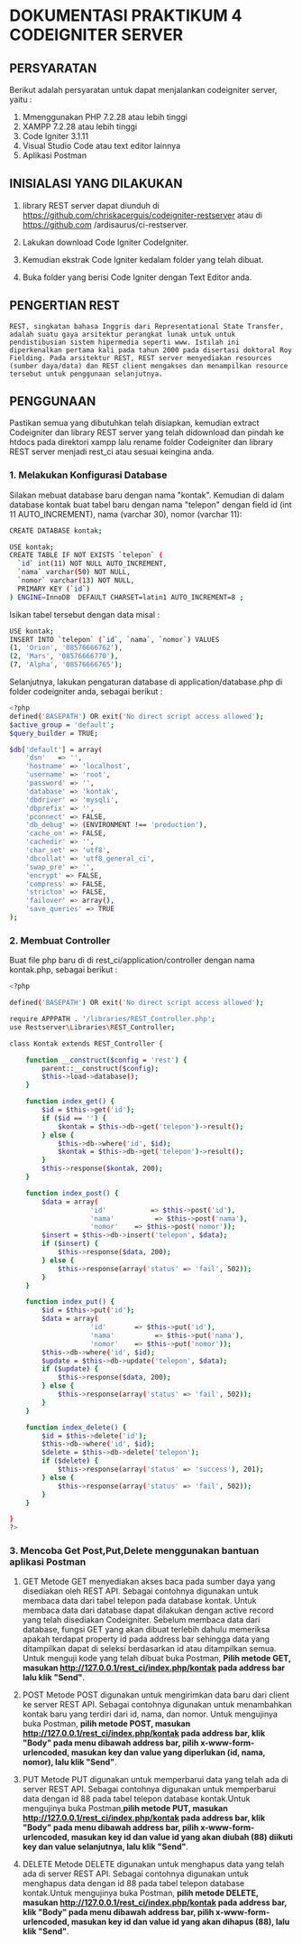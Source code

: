 # DOKUMENTASI PRAKTIKUM 4 CODEIGNITER SERVER

## PERSYARATAN

Berikut adalah persyaratan untuk dapat menjalankan codeigniter server, yaitu :
1. Mmenggunakan PHP 7.2.28 atau lebih tinggi
2. XAMPP 7.2.28 atau lebih tinggi
3. Code Igniter 3.1.11
4. Visual Studio Code atau text editor lainnya
5. Aplikasi Postman

## INISIALASI YANG DILAKUKAN 
1.  library REST server dapat diunduh di https://github.com/chriskacerguis/codeigniter-restserver atau di https://github.com    /ardisaurus/ci-restserver.

2.  Lakukan download Code Igniter CodeIgniter.

3.  Kemudian ekstrak Code Igniter kedalam folder yang telah dibuat.

4.  Buka folder yang berisi Code Igniter dengan Text Editor anda.

## PENGERTIAN REST

    REST, singkatan bahasa Inggris dari Representational State Transfer, adalah suatu gaya arsitektur perangkat lunak untuk untuk pendistibusian sistem hipermedia seperti www. Istilah ini diperkenalkan pertama kali pada tahun 2000 pada disertasi doktoral Roy Fielding. Pada arsitektur REST, REST server menyediakan resources (sumber daya/data) dan REST client mengakses dan menampilkan resource tersebut untuk penggunaan selanjutnya.

## PENGGUNAAN
Pastikan semua yang dibutuhkan telah disiapkan, kemudian extract Codeigniter dan library REST server yang telah didownload dan pindah ke htdocs pada direktori xampp lalu rename folder Codeigniter dan library REST server menjadi rest_ci atau sesuai keingina anda.

### 1. Melakukan Konfigurasi Database

Silakan mebuat database baru dengan nama "kontak". Kemudian di dalam database kontak buat tabel baru dengan nama "telepon" dengan field id (int 11 AUTO_INCREMENT), nama (varchar 30), nomor (varchar 11):

``` bash
CREATE DATABASE kontak;
```
``` bash
USE kontak;
CREATE TABLE IF NOT EXISTS `telepon` (
  `id` int(11) NOT NULL AUTO_INCREMENT,
  `nama` varchar(50) NOT NULL,
  `nomor` varchar(13) NOT NULL,
  PRIMARY KEY (`id`)
) ENGINE=InnoDB  DEFAULT CHARSET=latin1 AUTO_INCREMENT=8 ;
```
Isikan tabel tersebut dengan data misal :

``` bash
USE kontak;
INSERT INTO `telepon` (`id`, `nama`, `nomor`) VALUES
(1, 'Orion', '08576666762'),
(2, 'Mars', '08576666770'),
(7, 'Alpha', '08576666765');
```
Selanjutnya, lakukan pengaturan database di application/database.php di folder codeigniter anda, sebagai berikut :

``` bash
<?php
defined('BASEPATH') OR exit('No direct script access allowed');
$active_group = 'default';
$query_builder = TRUE;

$db['default'] = array(
    'dsn'   => '',
    'hostname' => 'localhost',
    'username' => 'root',
    'password' => '',
    'database' => 'kontak',
    'dbdriver' => 'mysqli',
    'dbprefix' => '',
    'pconnect' => FALSE,
    'db_debug' => (ENVIRONMENT !== 'production'),
    'cache_on' => FALSE,
    'cachedir' => '',
    'char_set' => 'utf8',
    'dbcollat' => 'utf8_general_ci',
    'swap_pre' => '',
    'encrypt' => FALSE,
    'compress' => FALSE,
    'stricton' => FALSE,
    'failover' => array(),
    'save_queries' => TRUE
);
```

### 2. Membuat Controller

Buat file php baru di di rest_ci/application/controller dengan nama kontak.php, sebagai berikut :
```bash
<?php

defined('BASEPATH') OR exit('No direct script access allowed');

require APPPATH . '/libraries/REST_Controller.php';
use Restserver\Libraries\REST_Controller;

class Kontak extends REST_Controller {

    function __construct($config = 'rest') {
        parent::__construct($config);
        $this->load->database();
    }

    function index_get() {
        $id = $this->get('id');
        if ($id == '') {
            $kontak = $this->db->get('telepon')->result();
        } else {
            $this->db->where('id', $id);
            $kontak = $this->db->get('telepon')->result();
        }
        $this->response($kontak, 200);
    }

    function index_post() {
        $data = array(
                    'id'           => $this->post('id'),
                    'nama'          => $this->post('nama'),
                    'nomor'    => $this->post('nomor'));
        $insert = $this->db->insert('telepon', $data);
        if ($insert) {
            $this->response($data, 200);
        } else {
            $this->response(array('status' => 'fail', 502));
        }
    }

    function index_put() {
        $id = $this->put('id');
        $data = array(
                    'id'       => $this->put('id'),
                    'nama'          => $this->put('nama'),
                    'nomor'    => $this->put('nomor'));
        $this->db->where('id', $id);
        $update = $this->db->update('telepon', $data);
        if ($update) {
            $this->response($data, 200);
        } else {
            $this->response(array('status' => 'fail', 502));
        }
    }

    function index_delete() {
        $id = $this->delete('id');
        $this->db->where('id', $id);
        $delete = $this->db->delete('telepon');
        if ($delete) {
            $this->response(array('status' => 'success'), 201);
        } else {
            $this->response(array('status' => 'fail', 502));
        }
    }

}
?>
```
### 3. Mencoba Get Post,Put,Delete menggunakan bantuan aplikasi Postman
 
 1. GET 
    Metode GET menyediakan akses baca pada sumber daya yang disediakan oleh REST API. Sebagai contohnya digunakan untuk membaca data dari tabel telepon pada database kontak. Untuk membaca data dari database dapat dilakukan dengan active record yang telah disediakan Codeigniter. Sebelum membaca data dari database, fungsi GET yang akan dibuat terlebih dahulu memeriksa apakah terdapat property id pada address bar sehingga data yang ditampilkan dapat di seleksi berdasarkan id atau ditampilkan semua.
    Untuk menguji kode yang telah dibuat buka Postman, **Pilih metode GET, masukan http://127.0.0.1/rest_ci/index.php/kontak pada address bar lalu klik "Send"**.
    
 2. POST
    Metode POST digunakan untuk mengirimkan data baru dari client ke server REST API. Sebagai contohnya digunakan untuk menambahkan   kontak baru yang terdiri dari id, nama, dan nomor.
 Untuk mengujinya buka Postman, **pilih metode POST, masukan http://127.0.0.1/rest_ci/index.php/kontak pada address bar, klik "Body" pada menu dibawah address bar, pilih x-www-form-urlencoded, masukan key dan value yang diperlukan (id, nama, nomor), lalu klik "Send"**.

3. PUT
    Metode PUT digunakan untuk memperbarui data yang telah ada di server REST API. Sebagai contohnya digunakan untuk memperbarui data dengan id 88 pada tabel telepon database kontak.Untuk mengujinya buka Postman,**pilih metode PUT, masukan http://127.0.0.1/rest_ci/index.php/kontak pada address bar, klik "Body" pada menu dibawah address bar, pilih x-www-form-urlencoded, masukan key id dan value id yang akan diubah (88) diikuti key dan value selanjutnya, lalu klik "Send"**.
    
4. DELETE
    Metode DELETE digunakan untuk menghapus data yang telah ada di server REST API. Sebagai contohnya digunakan untuk menghapus data dengan id 88 pada tabel telepon database kontak.Untuk mengujinya buka Postman, **pilih metode DELETE, masukan http://127.0.0.1/rest_ci/index.php/kontak pada address bar, klik "Body" pada menu dibawah address bar, pilih x-www-form-urlencoded, masukan key id dan value id yang akan dihapus (88), lalu klik "Send"**.


  
    
    










